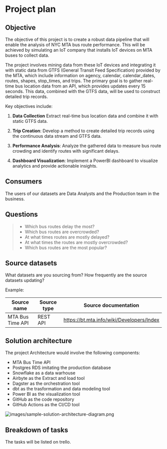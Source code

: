 # Project plan

## Objective

The objective of this project is to create a robust data pipeline that will enable the analysis of NYC MTA bus route performance. This will be achieved by simulating an IoT company that installs IoT devices on MTA buses to collect data.

The project involves mining data from these IoT devices and integrating it with static data from GTFS (General Transit Feed Specification) provided by the MTA, which include information on agency, calendar, calendar_dates, routes, shapes, stop_times, and trips. The primary goal is to gather real-time bus location data from an API, which provides updates every 15 seconds. This data, combined with the GTFS data, will be used to construct detailed trip records.

Key objectives include:

1. **Data Collection** Extract real-time bus location data and combine it with static GTFS data.

2. **Trip Creation**: Develop a method to create detailed trip records using the continuous data stream and GTFS data.

3. **Performance Analysis**: Analyze the gathered data to measure bus route crowding and identify routes with significant delays.

4. **Dashboard Visualization**: Implement a PowerBI dashboard to visualize analytics and provide actionable insights.

## Consumers

The users of our datasets are Data Analysts and the Production team in the business.

## Questions

> - Which bus routes delay the most?
> - Which bus routes are overcrowded?
> - At what times routes are mostly delayed?
> - At what times the routes are mostly overcrowded?
> - Which bus routes are the most popular?

## Source datasets

What datasets are you sourcing from? How frequently are the source datasets updating?

Example:

| Source name | Source type | Source documentation |
| - | - | - |
| MTA Bus Time API | REST API | https://bt.mta.info/wiki/Developers/Index |

## Solution architecture

The project Architecture would involve the following components:
- MTA Bus Time API
- Postgres RDS imitating the production database
- Snowflake as a data warhouse
- Airbyte as the Extract and load tool
- Dagster as the orchestration tool
- dbt as the trasformation and data modeling tool
- Power BI as the visualization tool
- GitHub as the code repository
- GitHub Actions as the CI/CD tool


![images/sample-solution-architecture-diagram.png](images/architecture_pg3.png)

## Breakdown of tasks

The tasks will be listed on trello.
